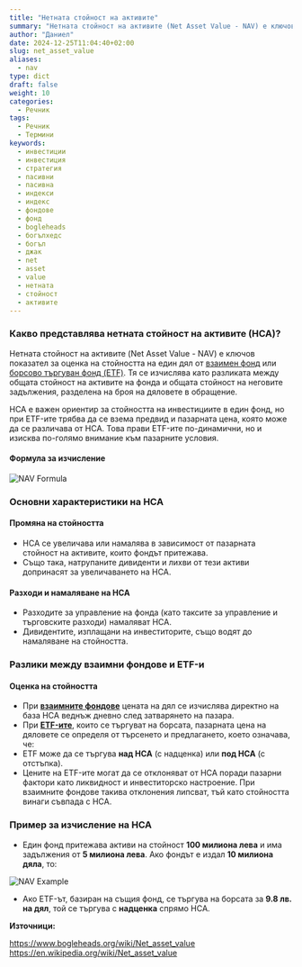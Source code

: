 ```yaml
---
title: "Нетната стойност на активите"
summary: "Нетната стойност на активите (Net Asset Value - NAV) е ключов показател за оценка на стойността на един дял от взаимен фонд или борсово търгуван фонд (ETF)"
author: "Даниел"
date: 2024-12-25T11:04:40+02:00
slug: net_asset_value
aliases:
  - nav
type: dict
draft: false
weight: 10
categories:
  - Речник
tags:
  - Речник
  - Термини
keywords:
  - инвестиции
  - инвестиция
  - стратегия
  - пасивни
  - пасивна
  - индекси
  - индекс
  - фондове
  - фонд
  - bogleheads
  - богълхедс
  - богъл
  - джак
  - net
  - asset
  - value
  - нетната
  - стойност
  - активите
---
```


### Какво представлява нетната стойност на активите (НСА)?

Нетната стойност на активите (Net Asset Value - NAV) е ключов показател за оценка на стойността на един дял от [взаимен фонд](/dict/mutual_fund) или [борсово търгуван фонд (ETF)](/dict/etf). Тя се изчислява като разликата между общата стойност на активите на фонда и общата стойност на неговите задължения, разделена на броя на дяловете в обращение.

НСА е важен ориентир за стойността на инвестициите в един фонд, но при ETF-ите трябва да се взема предвид и пазарната цена, която може да се различава от НСА. Това прави ETF-ите по-динамични, но и изисква по-голямо внимание към пазарните условия.

#### Формула за изчисление

![NAV Formula](/img/nav-formula.png)

### Основни характеристики на НСА

#### Промяна на стойността

-   НСА се увеличава или намалява в зависимост от пазарната стойност на активите, които фондът притежава.
-   Също така, натрупаните дивиденти и лихви от тези активи допринасят за увеличаването на НСА.

#### Разходи и намаляване на НСА

-   Разходите за управление на фонда (като таксите за управление и търговските разходи) намаляват НСА.
-   Дивидентите, изплащани на инвеститорите, също водят до намаляване на стойността.

### Разлики между взаимни фондове и ETF-и

#### Оценка на стойността

-   При [**взаимните фондове**](/dict/mutual_fund) цената на дял се изчислява директно на база НСА веднъж дневно след затварянето на пазара.
-   При [**ETF-ите**](/dict/etf), които се търгуват на борсата, пазарната цена на дяловете се определя от търсенето и предлагането, което означава, че:
  -   ETF може да се търгува **над НСА** (с надценка) или **под НСА** (с отстъпка).
  -   Цените на ETF-ите могат да се отклоняват от НСА поради пазарни фактори като ликвидност и инвеститорско настроение. При взаимните фондове такива отклонения липсват, тъй като стойността винаги съвпада с НСА.

### Пример за изчисление на НСА

-   Един фонд притежава активи на стойност **100 милиона лева** и има задължения от **5 милиона лева**. Ако фондът е издал **10 милиона дяла**, то:

![NAV Example](/img/nav-example.png)

-   Ако ETF-ът, базиран на същия фонд, се търгува на борсата за **9.8 лв. на дял**, той се търгува с **надценка** спрямо НСА.

**Източници:**

https://www.bogleheads.org/wiki/Net_asset_value  
https://en.wikipedia.org/wiki/Net_asset_value  
